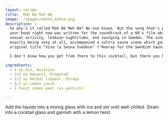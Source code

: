 ```yaml
---
layout: recipe
title:  Mah Nà Mah Nà
image:  /images/mahna_mahna.png
description: |-
  So why's it called Mah Nà Mah Nà? No one knows. But the song that's probably in
  your head right now was written for the soundtrack of a 60's film about wild
  sexual activity, lesbian nightclubs, and swinging in Sweden. The song, while not
  exactly being sexy at all, accompanied a sultry sauna scene which gave its
  original title "Viva la Sauna Svedese" ("Hooray for the Swedish Sauna").

  I don't know how you get from there to this cocktail, but there you have it.

ingredients:
  - 1 oz Gin, Aviation
  - 3/4 oz Aquavit, Krogstad
  - 1/2 oz Herbal liqueur, Strega
  - 1/2 oz Lemon juice
  - 1 twist Lemon peel (as garnish)

---
```

Add the liquids into a mixing glass with ice and stir until well-chilled.
Strain into a cocktail glass and garnish with a lemon twist.
